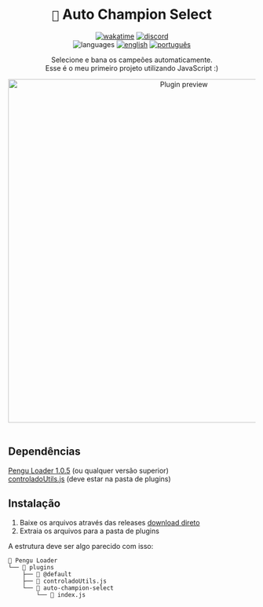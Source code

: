 <div align="center">

# `🐧` Auto Champion Select <br>

[![wakatime](https://wakatime.com/badge/user/89c5e1c8-9e67-43ef-bd0e-3ff9a4fde5e2/project/31fa1001-e2a3-4631-ae24-be1ddc46f7a6.svg)](https://wakatime.com/89c5e1c8-9e67-43ef-bd0e-3ff9a4fde5e2)
[![discord](https://img.shields.io/badge/Discord-%235865F2.svg?style=flat&logo=discord&logoColor=white&color=blue)](https://discordapp.com/users/854886148455399436) <br>
![languages](https://img.shields.io/badge/Documentation-gray)
[![english](https://img.shields.io/badge/-English-blue)](README.md)
[![português](https://img.shields.io/badge/-Português%20Brasileiro-blue)](README.BR.md)

Selecione e bana os campeões automaticamente. <br>
Esse é o meu primeiro projeto utilizando JavaScript :)

<img src="https://github.com/controlado/auto-champion-select/assets/71716568/a49b84be-54c0-4095-9fd6-aecabb063bae" width="700" alt="Plugin preview">

</div>
<br>

## Dependências

[Pengu Loader 1.0.5](https://github.com/PenguLoader/PenguLoader) (ou qualquer versão superior) <br>
[controladoUtils.js](https://github.com/controlado/pengu-plugins/blob/master/controladoUtils.js) (deve estar na pasta de plugins)

## Instalação

1. Baixe os arquivos através das releases [download direto](https://github.com/controlado/auto-champion-select/releases/latest/download/auto-champion-select.zip)
2. Extraia os arquivos para a pasta de plugins

A estrutura deve ser algo parecido com isso:

```
📂 Pengu Loader
└── 📂 plugins
    ├── 📂 @default
    ├── 📄 controladoUtils.js
    └── 📂 auto-champion-select
        └── 📄 index.js
```
